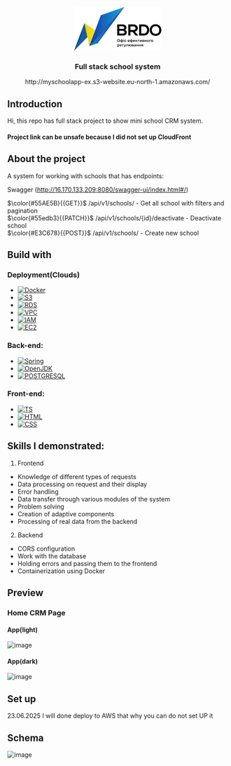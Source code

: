 <br />
<div align="center">
  <a href="https://github.com/DaniilZotin/Spring-users-system">
    <img src="Images/logo.png" alt="Logo" width="200" height="100">
  </a>

<h3 align="center" >Full stack school system</h3>
http://myschoolapp-ex.s3-website.eu-north-1.amazonaws.com/

</div>

## Introduction
Hi, this repo has full stack project to show mini school CRM system. <br>
#### Project link can be unsafe because I did not set up CloudFront


## About the project
A system for working with schools that has endpoints:

Swagger
(http://16.170.133.209:8080/swagger-ui/index.html#/)

$\color{#55AE5B}{{GET}}$  /api/v1/schools/ - Get all school with filters and pagination<br/>
$\color{#55edb3}{{PATCH}}$ /api/v1/schools/{id}/deactivate - Deactivate school<br/>
$\color{#E3C678}{{POST}}$ /api/v1/schools/ - Create new school<br/>

## Build with
### Deployment(Clouds)
* [![Docker][Docker]][Docker-url]
* [![S3][S3]][S3-url]
* [![RDS][RDS]][RDS-url]
* [![VPC][VPC]][VPC-url]
* [![IAM][IAM]][IAM-url]
* [![EC2][EC2]][EC2-url]
  
### Back-end:
* [![Spring][Spring]][Spring-url]
* [![OpenJDK][OpenJDK]][Docker-url]
* [![POSTGRESQL][POSTGRESQL]][POSTGRESQL-url]

### Front-end:
* [![TS][TS]][TS-url]
* [![HTML][HTML]][HTML-url]
* [![CSS][CSS]][CSS-url]

## Skills I demonstrated:
1. Frontend
* Knowledge of different types of requests
* Data processing on request and their display
* Error handling
* Data transfer through various modules of the system
* Problem solving
* Creation of adaptive components
* Processing of real data from the backend

2. Backend
* СORS configuration
* Work with the database
* Holding errors and passing them to the frontend
* Containerization using Docker

## Preview
### Home CRM Page
#### App(light)
![image](https://github.com/user-attachments/assets/cede0955-eed2-439f-b328-132b9817f67a)

#### App(dark)
![image](https://github.com/user-attachments/assets/471d4a70-e532-474a-ad41-8d8847c00a52)

## Set up
23.06.2025 I will done deploy to AWS that why you can do not set UP it 

## Schema
![image](https://github.com/user-attachments/assets/0f2d0937-d24b-406b-bdb1-3f63690854cd)































[Spring]: https://img.shields.io/badge/Spring-6DB33F?style=for-the-badge&logo=spring&logoColor=white
[Spring-url]: https://spring.io/projects/spring-framework

[S3]: https://img.shields.io/badge/AWS-(S3)-108a0a?style=for-the-badge
[S3-url]: https://www.cloudflare.com/en-gb/lp/pg-cloudflare-r2-vs-aws-s3/?utm_medium=cpc&utm_source=google&utm_campaign=2023-q4-acq-gbl-developers-r2-ge-general-paygo_mlt_all_g_search_bg_exp__dev&utm_content=r2-competitor&gad_source=1&gad_campaignid=20580233211&gbraid=0AAAAADnzVeS3tbAd3GjI7r3h2NzC17aMp&gclid=CjwKCAjw9uPCBhATEiwABHN9K2smKz-L2y80nDw-XK245BLTh8Pgv0P8gybCbw0ktmf3vPh2PZh1rxoCo_QQAvD_BwE&gclsrc=aw.ds

[RDS]: https://img.shields.io/badge/AWS-(RDS)-122ea1?style=for-the-badge
[RDS-url]: https://aws.amazon.com/rds/

[VPC]: https://img.shields.io/badge/AWS-(VPC)-5b23b0?style=for-the-badge
[VPC-url]:  https://aws.amazon.com/vpc/

[IAM]: https://img.shields.io/badge/AWS-(IAM)-bd1528?style=for-the-badge
[IAM-url]:  https://aws.amazon.com/iam/

[EC2]: https://img.shields.io/badge/AWS-(EC2)-e0ae24?style=for-the-badge
[EC2-url]:  https://aws.amazon.com/ec2/

[Docker]: https://img.shields.io/badge/Docker-2496ED?style=for-the-badge&logo=docker&logoColor=white
[Docker-url]: https://www.docker.com/

[OpenJDK]: https://img.shields.io/badge/OpenJDK-000000?style=for-the-badge&logo=openjdk&logoColor=white
[OpenJDK-url]: https://openjdk.org/

[POSTGRESQL]: https://img.shields.io/badge/postgresql-4169E1?style=for-the-badge&logo=postgresql&logoColor=white
[POSTGRESQL-url]: https://www.postgresql.org/

[TS]: https://img.shields.io/badge/typescript-3178C6?style=for-the-badge&logo=typescript&logoColor=white
[TS-url]: https://www.typescriptlang.org/

[HTML]: https://img.shields.io/badge/html-E34F26?style=for-the-badge&logo=HTML5&logoColor=white
[HTML-url]: https://developer.mozilla.org/en-US/docs/Web/HTML

[CSS]: https://img.shields.io/badge/CSS3-1572B6?style=for-the-badge&logo=CSS3&logoColor=white
[CSS-url]: https://devdocs.io/css/
